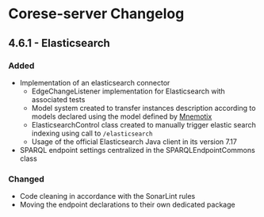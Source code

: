 # Corese-server Changelog

## 4.6.1 - Elasticsearch

### Added
- Implementation of an elasticsearch connector
  - EdgeChangeListener implementation for Elasticsearch with associated tests
  - Model system created to transfer instances description according to models declared using the model defined by [Mnemotix](https://gitlab.com/mnemotix/synaptix/mnx-models/-/blob/aa8134f95b1db258b1678aab1030e70e6763925f/indexing-model/indexing-model.owl)
  - ElasticsearchControl class created to manually trigger elastic search indexing using call to `/elasticsearch`
  - Usage of the official Elasticsearch Java client in its version 7.17
- SPARQL endpoint settings centralized in the SPARQLEndpointCommons class
  
### Changed
- Code cleaning in accordance with the SonarLint rules
- Moving the endpoint declarations to their own dedicated package